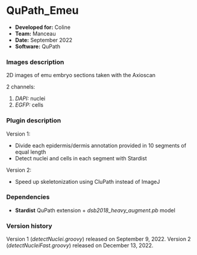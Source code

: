 # QuPath_Emeu

* **Developed for:** Coline
* **Team:** Manceau
* **Date:** September 2022
* **Software:** QuPath

### Images description

2D images of emu embryo sections taken with the Axioscan

2 channels: 
  1. *DAPI:* nuclei
  2. *EGFP:* cells

### Plugin description

Version 1:
* Divide each epidermis/dermis annotation provided in 10 segments of equal length
* Detect nuclei and cells in each segment with Stardist

Version 2:
* Speed up skeletonization using CluPath instead of ImageJ

### Dependencies

* **Stardist** QuPath extension + *dsb2018_heavy_augment.pb* model

### Version history

Version 1 (*detectNuclei.groovy*) released on September 9, 2022.
Version 2 (*detectNucleiFast.groovy*) released on December 13, 2022.
